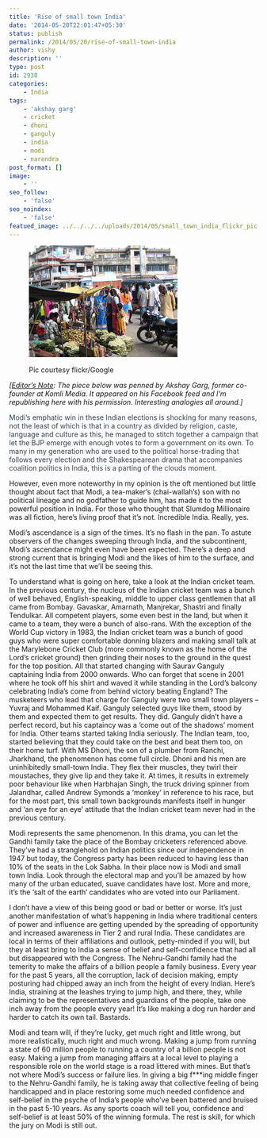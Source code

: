 ```yaml
---
title: 'Rise of small town India'
date: '2014-05-20T22:01:47+05:30'
status: publish
permalink: /2014/05/20/rise-of-small-town-india
author: vishy
description: ''
type: post
id: 2938
categories: 
    - India
tags:
    - 'akshay garg'
    - cricket
    - dhoni
    - ganguly
    - india
    - modi
    - narendra
post_format: []
image:
    - ''
seo_follow:
    - 'false'
seo_noindex:
    - 'false'
featued_image: ../../../../uploads/2014/05/small_town_india_flickr_pic.jpg    
---
```

<figure aria-describedby="caption-attachment-2940" class="wp-caption alignleft" id="attachment_2940" style="width: 300px">

[![Pic courtesy flickr/Google](../../../../uploads/2014/05/small_town_india_flickr_pic.jpg)](http://www.ulaar.com/wp-content/uploads/2014/05/small_town_india_flickr_pic.jpg)<figcaption class="wp-caption-text" id="caption-attachment-2940">Pic courtesy flickr/Google</figcaption></figure>

*\[<span style="text-decoration: underline;">Editor’s Note</span>: The piece below was penned by Akshay Garg, former co-founder at Komli Media. It appeared on his Facebook feed and I’m republishing here with his permission. Interesting analogies all around.\]*

<span style="color: #37404e;">Modi’s emphatic win in these Indian elections is shocking for many reasons, not the least of which is that in a country as divided by religion, caste, language and culture as this, he managed to stitch together a campaign that let the BJP emerge with enough votes to form a government on its own. To many in my generation who are used to the pol</span><span class="text_exposed_show" style="color: #37404e;">itical horse-trading that follows every election and the Shakespearean drama that accompanies coalition politics in India, this is a parting of the clouds moment.</span>

However, even more noteworthy in my opinion is the oft mentioned but little thought about fact that Modi, a tea-maker’s (chai-wallah’s) son with no political lineage and no godfather to guide him, has made it to the most powerful position in India. For those who thought that Slumdog Millionaire was all fiction, here’s living proof that it’s not. Incredible India. Really, yes.

Modi’s ascendance is a sign of the times. It’s no flash in the pan. To astute observers of the changes sweeping through India, and the subcontinent, Modi’s ascendance might even have been expected. There’s a deep and strong current that is bringing Modi and the likes of him to the surface, and it’s not the last time that we’ll be seeing this.

To understand what is going on here, take a look at the Indian cricket team. In the previous century, the nucleus of the Indian cricket team was a bunch of well behaved, English-speaking, middle to upper class gentlemen that all came from Bombay. Gavaskar, Amarnath, Manjrekar, Shastri and finally Tendulkar. All competent players, some even best in the land, but when it came to a team, they were a bunch of also-rans. With the exception of the World Cup victory in 1983, the Indian cricket team was a bunch of good guys who were super comfortable donning blazers and making small talk at the Marylebone Cricket Club (more commonly known as the home of the Lord’s cricket ground) then grinding their noses to the ground in the quest for the top position. All that started changing with Saurav Ganguly captaining India from 2000 onwards. Who can forget that scene in 2001 where he took off his shirt and waved it while standing in the Lord’s balcony celebrating India’s come from behind victory beating England? The musketeers who lead that charge for Ganguly were two small town players – Yuvraj and Mohammed Kaif. Ganguly selected guys like them, stood by them and expected them to get results. They did. Ganguly didn’t have a perfect record, but his captaincy was a ‘come out of the shadows’ moment for India. Other teams started taking India seriously. The Indian team, too, started believing that they could take on the best and beat them too, on their home turf. With MS Dhoni, the son of a plumber from Ranchi, Jharkhand, the phenomenon has come full circle. Dhoni and his men are uninhibitedly small-town India. They flex their muscles, they twirl their moustaches, they give lip and they take it. At times, it results in extremely poor behaviour like when Harbhajan Singh, the truck driving spinner from Jalandhar, called Andrew Symonds a ‘monkey’ in reference to his race, but for the most part, this small town backgrounds manifests itself in hunger and ‘an eye for an eye’ attitude that the Indian cricket team never had in the previous century.

Modi represents the same phenomenon. In this drama, you can let the Gandhi family take the place of the Bombay cricketers referenced above. They’ve had a stranglehold on Indian politics since our independence in 1947 but today, the Congress party has been reduced to having less than 10% of the seats in the Lok Sabha. In their place now is Modi and small town India. Look through the electoral map and you’ll be amazed by how many of the urban educated, suave candidates have lost. More and more, it’s the ‘salt of the earth’ candidates who are voted into our Parliament.

I don’t have a view of this being good or bad or better or worse. It’s just another manifestation of what’s happening in India where traditional centers of power and influence are getting upended by the spreading of opportunity and increased awareness in Tier 2 and rural India. These candidates are local in terms of their affiliations and outlook, petty-minded if you will, but they at least bring to India a sense of belief and self-confidence that had all but disappeared with the Congress. The Nehru-Gandhi family had the temerity to make the affairs of a billion people a family business. Every year for the past 5 years, all the corruption, lack of decision making, empty posturing had chipped away an inch from the height of every Indian. Here’s India, straining at the leashes trying to jump high, and there, they, while claiming to be the representatives and guardians of the people, take one inch away from the people every year! It’s like making a dog run harder and harder to catch its own tail. Bastards.

Modi and team will, if they’re lucky, get much right and little wrong, but more realistically, much right and much wrong. Making a jump from running a state of 60 million people to running a country of a billion people is not easy. Making a jump from managing affairs at a local level to playing a responsible role on the world stage is a road littered with mines. But that’s not where Modi’s success or failure lies. In giving a big f\*\*\*ing middle finger to the Nehru-Gandhi family, he is taking away that collective feeling of being handicapped and in place restoring some much needed confidence and self-belief in the psyche of India’s people who’ve been battered and bruised in the past 5-10 years. As any sports coach will tell you, confidence and self-belief is at least 50% of the winning formula. The rest is skill, for which the jury on Modi is still out.